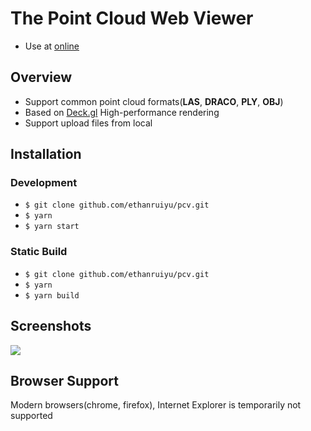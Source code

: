# The Point Cloud Web Viewer
+ Use at [online](http://www.fafaisacat.com/pcv)

## Overview

+ Support common point cloud formats(**LAS**, **DRACO**, **PLY**, **OBJ**)
+ Based on [Deck.gl](https://github.com/visgl/deck.gl) High-performance rendering
+ Support upload files from local

## Installation

### Development
+ `$ git clone github.com/ethanruiyu/pcv.git`
+ `$ yarn`
+ `$ yarn start`

### Static Build
+ `$ git clone github.com/ethanruiyu/pcv.git`
+ `$ yarn`
+ `$ yarn build`

## Screenshots
![](https://i.loli.net/2021/06/17/tuj4EDPCvA38Unq.png)

## Browser Support

Modern browsers(chrome, firefox), Internet Explorer is temporarily not supported
